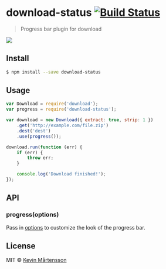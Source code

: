 # download-status [![Build Status](https://travis-ci.org/kevva/download-status.svg?branch=master)](https://travis-ci.org/kevva/download-status)

> Progress bar plugin for download

![](https://cloud.githubusercontent.com/assets/709159/4175732/534ac138-35e3-11e4-80a2-dea9a8af1fb5.png)


## Install

```bash
$ npm install --save download-status
```


## Usage

```js
var Download = require('download');
var progress = require('download-status');

var download = new Download({ extract: true, strip: 1 })
	.get('http://example.com/file.zip')
	.dest('dest')
	.use(progress());

download.run(function (err) {
	if (err) {
		throw err;
	}

	console.log('Download finished!');
});
```


## API

### progress(options)

Pass in [options](https://github.com/tj/node-progress#options) to customize 
the look of the progress bar.


## License

MIT © [Kevin Mårtensson](http://kevinmartensson.com)
